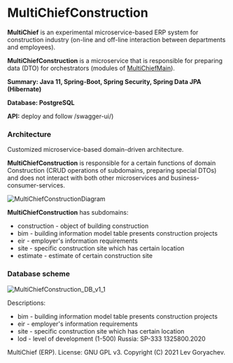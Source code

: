 # MultiChiefConstruction
<p><b>MultiChief</b> is an experimental microservice-based ERP system for construction industry (on-line and off-line interaction between departments and employees). <p/>
<p><b>MultiChiefConstruction</b> is a microservice that is responsible for preparing data (DTO) for orchestrators (modules of <a href="https://github.com/LevGoryachev/MultiChiefMain">MultiChiefMain</a>).</p> 
<p><b>Summary: Java 11, Spring-Boot, Spring Security, Spring Data JPA (Hibernate)</b></p>
<p><b>Database: PostgreSQL</b></p>
<p><b>API:</b> deploy and follow /swagger-ui/</b>)</p>

<h3>Architecture</h3>
<p>Customized microservice-based domain-driven architecture.<p/>
<p><b>MultiChiefConstruction</b> is responsible for a certain functions of domain Construction (CRUD operations of subdomains, preparing special DTOs)
and does not interact with both other microservices and business-consumer-services.</p>

![MultiChiefConstructionDiagram](https://user-images.githubusercontent.com/61917893/141861431-e1d1fb6d-7faf-43f8-a2af-7330a5f44364.jpg)

<p><b>MultiChiefConstruction</b> has subdomains:
<ul>
<li>construction - object of building construction</li>
<li>bim - building information model table presents construction projects</li>
<li>eir - employer's information requirements</li>
<li>site - specific construction site which has certain location</li>
<li>estimate - estimate of certain construction site</li>
</ul>

<h3>Database scheme</h3>

![MultiChiefConstruction_DB_v1_1](https://user-images.githubusercontent.com/61917893/140859479-03c265b4-f5d5-4c4c-a9f7-70e94df6a579.jpg)

<p>Descriptions:</p>

<ul>
<li>bim - building information model table presents construction projects</li>
<li>eir - employer's information requirements</li>
<li>site - specific construction site which has certain location</li>
<li>lod - level of development (1-500) Russia: SP-333 1325800.2020</li>
</ul>

<p>MultiChief (ERP). License: GNU GPL v3. Copyright (C) 2021 Lev Goryachev.</p>
